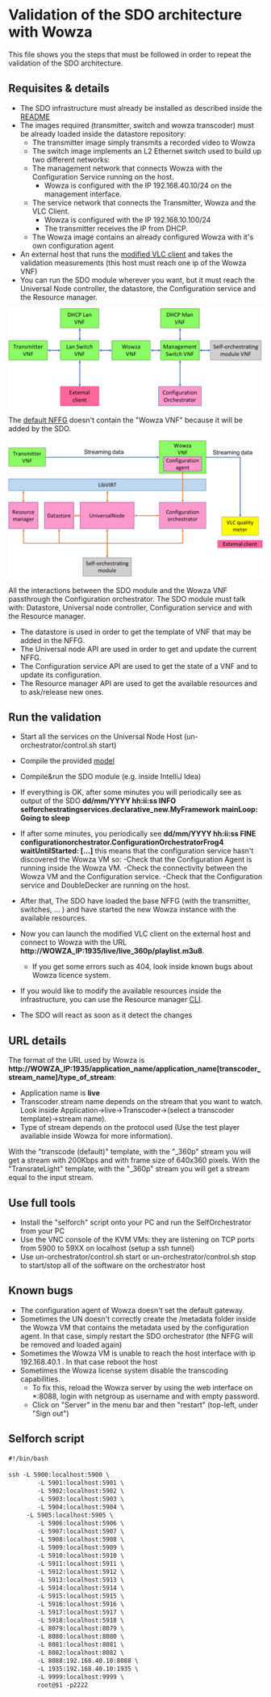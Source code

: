 # Validation of the SDO architecture with Wowza
 
This file shows you the steps that must be followed in order to repeat the validation of the SDO architecture.
 
## Requisites & details
 
- The SDO infrastructure must already be installed as described inside the [README](README.md)
- The images required (transmitter, switch and wowza transcoder) must be already loaded inside the datastore repository:
  - The transmitter image simply transmits a recorded video to Wowza
  - The switch image implements an L2 Ethernet switch used to build up two different networks:
  - The management network that connects Wowza with the Configuration Service running on the host.
    - Wowza is configured with the IP 192.168.40.10/24 on the management interface.
  - The service network that connects the Transmitter, Wowza and the VLC Client.
    - Wowza is configured with the IP 192.168.10.100/24
    - The transmitter receives the IP from DHCP.
  - The Wowza image contains an already configured Wowza with it's own configuration agent
- An external host that runs the [modified VLC client](https://github.com/netgroup-polito/vlc_quality_meter) and takes the validation measurements (this host must reach one ip of the Wowza VNF)
- You can run the SDO module wherever you want, but it must reach the Universal Node controller, the datastore, the Configuration service and the Resource manager.
 
![NFFG with connections](nffg-connections.png)
 
The [default NFFG](test_nffg_transcoder_demo.json) doesn't contain the "Wowza VNF" because it will be added by the SDO.
 
![VNF interactions](vnf-interactions.png)
 
All the interactions between the SDO module and the Wowza VNF passthrough the Configuration orchestrator. The SDO module must talk with: Datastore, Universal node controller, Configuration service and with the Resource manager.
- The datastore is used in order to get the template of VNF that may be added in the NFFG.
- The Universal node API are used in order to get and update the current NFFG.
- The Configuration service API are used to get the state of a VNF and to update its configuration.
- The Resource manager API are used to get the available resources and to ask/release new ones.
 
## Run the validation
 
- Start all the services on the Universal Node Host (un-orchestrator/control.sh start)
- Compile the provided [model](https://github.com/netgroup-polito/sdo-compiler/blob/master/modello_transcoder.json)
- Compile&run the SDO module (e.g. inside IntelliJ Idea)
- If everything is OK, after some minutes you will periodically see as output of the SDO **dd/mm/YYYY hh:ii:ss INFO selforchestratingservices.declarative_new.MyFramework mainLoop: Going to sleep**
- If after some minutes, you periodically see **dd/mm/YYYY hh:ii:ss FINE configurationorchestrator.ConfigurationOrchestratorFrog4 waitUntilStarted: [...]** this means that the configuration service hasn't discovered the Wowza VM so:
  -Check that the Configuration Agent is running inside the Wowza VM.
  -Check the connectivity between the Wowza VM and the Configuration service.
  -Check that the Configuration service and DoubleDecker are running on the host.
 
- After that, The SDO have loaded the base NFFG (with the transmitter, switches, ... ) and have started the new Wowza instance with the available resources.
- Now you can launch the modified VLC client on the external host and connect to Wowza with the URL **http://WOWZA_IP:1935/live/live_360p/playlist.m3u8**.
  - If you get some errors such as 404, look inside known bugs about Wowza licence system.

- If you would like to modify the available resources inside the infrastructure, you can use the Resource manager [CLI](https://github.com/netgroup-polito/un-sdo-resourcemanager).
- The SDO will react as soon as it detect the changes
 
## URL details
 
The format of the URL used by Wowza is **http://WOWZA_IP:1935/application_name/application_name[transcoder_stream_name]/type_of_stream**:
- Application name is **live**
- Transcoder stream name depends on the stream that you want to watch. Look inside Application->live->Transcoder->(select a transcoder template)->stream name).
- Type of stream depends on the protocol used (Use the test player available inside Wowza for more information).
 
With the "transcode (default)" template, with the "_360p" stream you will get a stream with 200Kbps and with frame size of 640x360 pixels.
With the "TransrateLight" template, with the "_360p" stream you will get a stream equal to the input stream.
 
## Use full tools
 
- Install the "selforch" script onto your PC and run the SelfOrchestrator from your PC
- Use the VNC console of the KVM VMs: they are listening on TCP ports from 5900 to 59XX on localhost (setup a ssh tunnel)
- Use un-orchestrator/control.sh start or un-orchestrator/control.sh stop to start/stop all of the software on the orchestrator host
 
## Known bugs
 
- The configuration agent of Wowza doesn't set the default gateway.
- Sometimes the UN doesn't correctly create the /metadata folder inside the Wowza VM that contains the metadata used by the configuration agent. In that case, simply restart the SDO orchestrator (the NFFG will be removed and loaded again)
- Sometimes the Wowza VM is unable to reach the host interface with ip 192.168.40.1 . In that case reboot the host
- Sometimes the Wowza license system disable the transcoding capabilities.
  - To fix this, reload the Wowza server by using the web interface on *:8088, login with netgroup as username and with empty password.
  - Click on "Server" in the menu bar and then "restart" (top-left, under "Sign out")
 
## Selforch script
 
```
#!/bin/bash
 
ssh -L 5900:localhost:5900 \
    	-L 5901:localhost:5901 \
    	-L 5902:localhost:5902 \
    	-L 5903:localhost:5903 \
    	-L 5904:localhost:5904 \
   	 -L 5905:localhost:5905 \
    	-L 5906:localhost:5906 \
    	-L 5907:localhost:5907 \
    	-L 5908:localhost:5908 \
    	-L 5909:localhost:5909 \
    	-L 5910:localhost:5910 \
    	-L 5911:localhost:5911 \
    	-L 5912:localhost:5912 \
    	-L 5913:localhost:5913 \
    	-L 5914:localhost:5914 \
    	-L 5915:localhost:5915 \
    	-L 5916:localhost:5916 \
    	-L 5917:localhost:5917 \
    	-L 5918:localhost:5918 \
    	-L 8079:localhost:8079 \
    	-L 8080:localhost:8080 \
    	-L 8081:localhost:8081 \
    	-L 8082:localhost:8082 \
    	-L 8088:192.168.40.10:8088 \
    	-L 1935:192.168.40.10:1935 \
    	-L 9999:localhost:9999 \
    	root@$1 -p2222
```

